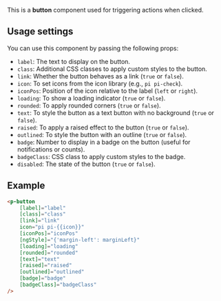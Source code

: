 This is a **button** component used for triggering actions when clicked.

## Usage settings

You can use this component by passing the following props:

- `label`: The text to display on the button.
- `class`: Additional CSS classes to apply custom styles to the button.
- `link`: Whether the button behaves as a link (`true` or `false`).
- `icon`: To set icons from the icon library (e.g., `pi pi-check`).
- `iconPos`: Position of the icon relative to the label (`left` or `right`).
- `loading`: To show a loading indicator (`true` or `false`).
- `rounded`: To apply rounded corners (`true` or `false`).
- `text`: To style the button as a text button with no background (`true` or `false`).
- `raised`: To apply a raised effect to the button (`true` or `false`).
- `outlined`: To style the button with an outline (`true` or `false`).
- `badge`: Number to display in a badge on the button (useful for notifications or counts).
- `badgeClass`: CSS class to apply custom styles to the badge.
- `disabled`: The state of the button (`true` or `false`).

## Example

```html
<p-button
    [label]="label"
    [class]="class"
    [link]="link"
    icon="pi pi-{{icon}}"
    [iconPos]="iconPos"
    [ngStyle]="{'margin-left': marginLeft}"
    [loading]="loading"
    [rounded]="rounded"
    [text]="text"
    [raised]="raised"
    [outlined]="outlined"
    [badge]="badge"
    [badgeClass]="badgeClass"
/>
```
